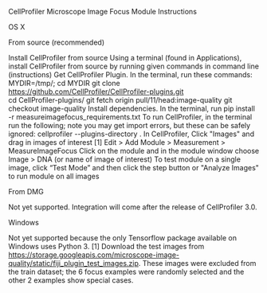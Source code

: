 CellProfiler Microscope Image Focus Module Instructions

OS X

From source (recommended)

Install CellProfiler from source
Using a terminal (found in Applications), install CellProfiler from source by running given commands in command line (instructions)
Get CellProfiler Plugin. In the terminal, run these commands:
MYDIR=/tmp/; cd MYDIR
git clone https://github.com/CellProfiler/CellProfiler-plugins.git  
cd CellProfiler-plugins/
git fetch origin pull/11/head:image-quality
git checkout image-quality
Install dependencies. In the terminal, run
pip install -r measureimagefocus_requirements.txt
To run CellProfiler, in the terminal run the following; note you may get import errors, but these can be safely ignored:
cellprofiler --plugins-directory .
In CellProfiler,
Click "Images" and drag in images of interest [1]
Edit > Add Module > Measurement > MeasureImageFocus
Click on the module and in the module window choose Image > DNA (or name of image of interest)
To test module on a single image, click “Test Mode” and then click the step button or
 "Analyze Images" to run module on all images

From DMG

Not yet supported. Integration will come after the release of CellProfiler 3.0.

Windows

Not yet supported because the only Tensorflow package available on Windows uses Python 3.
[1]  Download the test images from https://storage.googleapis.com/microscope-image-quality/static/fiji_plugin_test_images.zip.  These images were excluded from the train dataset; the 6 focus examples were randomly selected and the other 2 examples show special cases.

